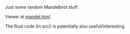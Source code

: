 Just some random Mandelbrot stuff.

Viewer at [mandel.html](mandel.html)

The Rust code (in src/) is potentially also useful/interesting.
